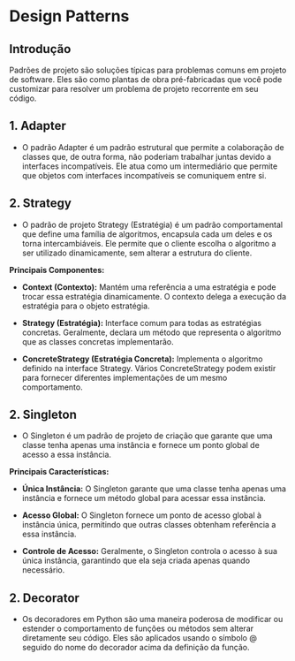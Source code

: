 # Design Patterns

## Introdução
Padrões de projeto são soluções típicas para problemas comuns em projeto de software. Eles são como plantas de obra pré-fabricadas que você pode customizar para resolver um problema de projeto recorrente em seu código.

## 1. Adapter
- O padrão Adapter é um padrão estrutural que permite a colaboração de classes que, de outra forma, não poderiam trabalhar juntas devido a interfaces incompatíveis. Ele atua como um intermediário que permite que objetos com interfaces incompatíveis se comuniquem entre si.

## 2. Strategy
- O padrão de projeto Strategy (Estratégia) é um padrão comportamental que define uma família de algoritmos, encapsula cada um deles e os torna intercambiáveis. Ele permite que o cliente escolha o algoritmo a ser utilizado dinamicamente, sem alterar a estrutura do cliente.

**Principais Componentes:**

- **Context (Contexto):** Mantém uma referência a uma estratégia e pode trocar essa estratégia dinamicamente. O contexto delega a execução da estratégia para o objeto estratégia.

- **Strategy (Estratégia):** Interface comum para todas as estratégias concretas. Geralmente, declara um método que representa o algoritmo que as classes concretas implementarão.

- **ConcreteStrategy (Estratégia Concreta):** Implementa o algoritmo definido na interface Strategy. Vários ConcreteStrategy podem existir para fornecer diferentes implementações de um mesmo comportamento.

## 2. Singleton
- O Singleton é um padrão de projeto de criação que garante que uma classe tenha apenas uma instância e fornece um ponto global de acesso a essa instância.

**Principais Características:**
  
- **Única Instância:** O Singleton garante que uma classe tenha apenas uma instância e fornece um método global para acessar essa instância.

- **Acesso Global:** O Singleton fornece um ponto de acesso global à instância única, permitindo que outras classes obtenham referência a essa instância.

- **Controle de Acesso:** Geralmente, o Singleton controla o acesso à sua única instância, garantindo que ela seja criada apenas quando necessário.

## 2. Decorator
- Os decoradores em Python são uma maneira poderosa de modificar ou estender o comportamento de funções ou métodos sem alterar diretamente seu código. Eles são aplicados usando o símbolo @ seguido do nome do decorador acima da definição da função.
